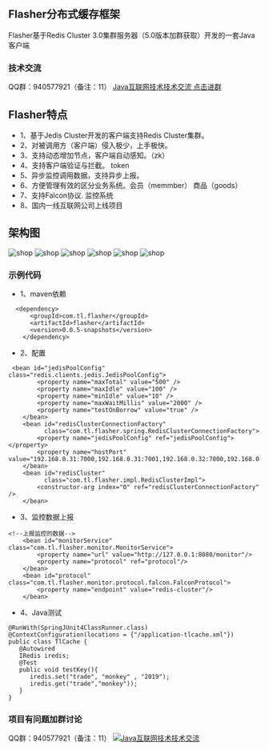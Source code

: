 Flasher分布式缓存框架
---

 Flasher基于Redis Cluster 3.0集群服务器（5.0版本加群获取）开发的一套Java客户端
### 技术交流
QQ群：940577921（备注：11）
<a target="_blank" href="//shang.qq.com/wpa/qunwpa?idkey=1c0d93672d39f851223d8ca833ea764d809c3bd15000acb1052d65d89ceeb3e3">Java互联网技术技术交流 点击进群</a>

## Flasher特点
* 1、基于Jedis Cluster开发的客户端支持Redis Cluster集群。
* 2、对被调用方（客户端）侵入极少，上手极快。
* 3、支持动态增加节点，客户端自动感知。（zk）
* 4、支持客户端验证与拦截。 token
* 5、异步监控调用数据，支持异步上报。
* 6、方便管理有效的区分业务系统。会员（memmber） 商品（goods）
* 7、支持Falcon协议. 监控系统
* 8、国内一线互联网公司上线项目

## 架构图
![shop](https://gitee.com/ym-monkey/flasher/raw/master/img/4.png "4.png")
![shop](https://gitee.com/ym-monkey/flasher/raw/master/img/0.png "1.png")
![shop](https://gitee.com/ym-monkey/flasher/raw/master/img/1.png "1.png")
![shop](https://gitee.com/ym-monkey/flasher/raw/master/img/2.png "2.png")
![shop](https://gitee.com/ym-monkey/flasher/raw/master/img/5.png "5.png")
![shop](https://gitee.com/ym-monkey/flasher/raw/master/img/6.png "6.png")

### 示例代码
* 1、maven依赖

```
  <dependency>
      <groupId>com.tl.flasher</groupId>
      <artifactId>flasher</artifactId>
      <version>0.0.5-snapshots</version>
    </dependency>
```

* 2、配置

```
 <bean id="jedisPoolConfig" class="redis.clients.jedis.JedisPoolConfig">
        <property name="maxTotal" value="500" />
        <property name="maxIdle" value="100" />
        <property name="minIdle" value="10" />
        <property name="maxWaitMillis" value="2000" />
        <property name="testOnBorrow" value="true" />
    </bean>
    <bean id="redisClusterConnectionFactory"
          class="com.tl.flasher.spring.RedisClusterConnectionFactory">
        <property name="jedisPoolConfig" ref="jedisPoolConfig"></property>
        <property name="hostPort" value="192.168.0.31:7000,192.168.0.31:7001,192.168.0.32:7000,192.168.0.32:7001,192.168.0.33:7000,192.168.0.33:7001"/>
    </bean>
    <bean id="redisCluster"
          class="com.tl.flasher.impl.RedisClusterImpl">
        <constructor-arg index="0" ref="redisClusterConnectionFactory" />
    </bean>
```
* 3、监控数据上报
```
<!--上报监控的数据-->
    <bean id="monitorService" class="com.tl.flasher.monitor.MonitorService">
        <property name="url" value="http://127.0.0.1:8080/monitor"/>
        <property name="protocol" ref="protocol"/>
    </bean>
    <bean id="protocol" class="com.tl.flasher.monitor.protocol.falcon.FalconProtocol">
        <property name="endpoint" value="redis-cluster"/>
    </bean>
```

* 4、Java测试

```
@RunWith(SpringJUnit4ClassRunner.class)
@ContextConfiguration(locations = {"/application-tlcache.xml"})
public class TlCache {
   @Autowired
   IRedis iredis;
   @Test
   public void testKey(){
      iredis.set("trade", "monkey" , "2019");
      iredis.get("trade","monkey"));
   }
}
```
### 项目有问题加群讨论
QQ群：940577921（备注：11）
<a target="_blank" href="//shang.qq.com/wpa/qunwpa?idkey=1c0d93672d39f851223d8ca833ea764d809c3bd15000acb1052d65d89ceeb3e3"><img border="0" src="//pub.idqqimg.com/wpa/images/group.png" alt="Java互联网技术技术交流" title="Java互联网技术技术交流"></a>
